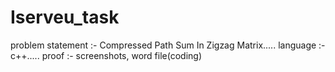 # Iserveu_task
problem statement :- Compressed Path Sum In Zigzag Matrix.....
language :- c++.....
proof :- screenshots, word file(coding)
